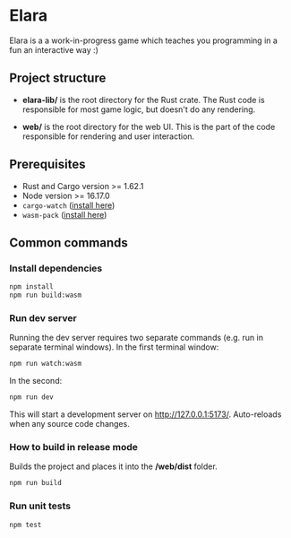 # Elara

Elara is a a work-in-progress game which teaches you programming in a fun an interactive way :)

## Project structure

- **elara-lib/** is the root directory for the Rust crate. The Rust code is responsible
  for most game logic, but doesn't do any rendering.

- **web/** is the root directory for the web UI. This is the part of the code responsible for
  rendering and user interaction.

## Prerequisites

- Rust and Cargo version >= 1.62.1
- Node version >= 16.17.0
- `cargo-watch` ([install here](https://lib.rs/crates/cargo-watch))
- `wasm-pack` ([install here](https://rustwasm.github.io/wasm-pack/installer/))

## Common commands

### Install dependencies

```sh
npm install
npm run build:wasm
```

### Run dev server

Running the dev server requires two separate commands (e.g. run in separate terminal windows).
In the first terminal window:

```sh
npm run watch:wasm
```

In the second:

```sh
npm run dev
```

This will start a development server on http://127.0.0.1:5173/. Auto-reloads
when any source code changes.

### How to build in release mode

Builds the project and places it into the **/web/dist** folder.

```sh
npm run build
```

### Run unit tests

```sh
npm test
```
